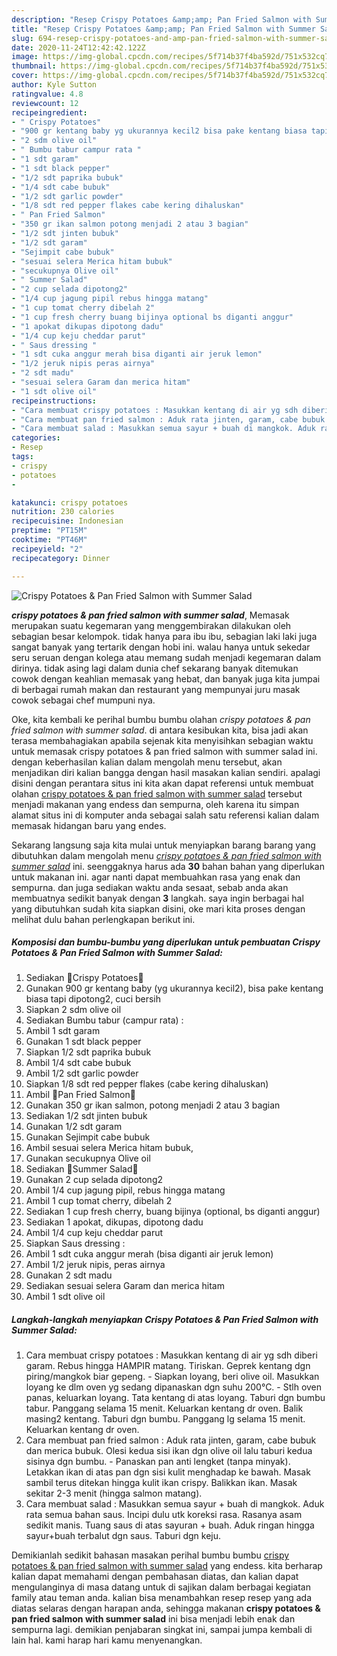 ```yaml
---
description: "Resep Crispy Potatoes &amp;amp; Pan Fried Salmon with Summer Salad yang Bikin Ngiler"
title: "Resep Crispy Potatoes &amp;amp; Pan Fried Salmon with Summer Salad yang Bikin Ngiler"
slug: 694-resep-crispy-potatoes-and-amp-pan-fried-salmon-with-summer-salad-yang-bikin-ngiler
date: 2020-11-24T12:42:42.122Z
image: https://img-global.cpcdn.com/recipes/5f714b37f4ba592d/751x532cq70/crispy-potatoes-pan-fried-salmon-with-summer-salad-foto-resep-utama.jpg
thumbnail: https://img-global.cpcdn.com/recipes/5f714b37f4ba592d/751x532cq70/crispy-potatoes-pan-fried-salmon-with-summer-salad-foto-resep-utama.jpg
cover: https://img-global.cpcdn.com/recipes/5f714b37f4ba592d/751x532cq70/crispy-potatoes-pan-fried-salmon-with-summer-salad-foto-resep-utama.jpg
author: Kyle Sutton
ratingvalue: 4.8
reviewcount: 12
recipeingredient:
- " Crispy Potatoes"
- "900 gr kentang baby yg ukurannya kecil2 bisa pake kentang biasa tapi dipotong2 cuci bersih"
- "2 sdm olive oil"
- " Bumbu tabur campur rata "
- "1 sdt garam"
- "1 sdt black pepper"
- "1/2 sdt paprika bubuk"
- "1/4 sdt cabe bubuk"
- "1/2 sdt garlic powder"
- "1/8 sdt red pepper flakes cabe kering dihaluskan"
- " Pan Fried Salmon"
- "350 gr ikan salmon potong menjadi 2 atau 3 bagian"
- "1/2 sdt jinten bubuk"
- "1/2 sdt garam"
- "Sejimpit cabe bubuk"
- "sesuai selera Merica hitam bubuk"
- "secukupnya Olive oil"
- " Summer Salad"
- "2 cup selada dipotong2"
- "1/4 cup jagung pipil rebus hingga matang"
- "1 cup tomat cherry dibelah 2"
- "1 cup fresh cherry buang bijinya optional bs diganti anggur"
- "1 apokat dikupas dipotong dadu"
- "1/4 cup keju cheddar parut"
- " Saus dressing "
- "1 sdt cuka anggur merah bisa diganti air jeruk lemon"
- "1/2 jeruk nipis peras airnya"
- "2 sdt madu"
- "sesuai selera Garam dan merica hitam"
- "1 sdt olive oil"
recipeinstructions:
- "Cara membuat crispy potatoes : Masukkan kentang di air yg sdh diberi garam. Rebus hingga HAMPIR matang. Tiriskan. Geprek kentang dgn piring/mangkok biar gepeng.  Siapkan loyang, beri olive oil. Masukkan loyang ke dlm oven yg sedang dipanaskan dgn suhu 200°C. Stlh oven panas, keluarkan loyang. Tata kentang di atas loyang. Taburi dgn bumbu tabur. Panggang selama 15 menit. Keluarkan kentang dr oven. Balik masing2 kentang. Taburi dgn bumbu. Panggang lg selama 15 menit. Keluarkan kentang dr oven."
- "Cara membuat pan fried salmon : Aduk rata jinten, garam, cabe bubuk dan merica bubuk. Olesi kedua sisi ikan dgn olive oil lalu taburi kedua sisinya dgn bumbu.  Panaskan pan anti lengket (tanpa minyak). Letakkan ikan di atas pan dgn sisi kulit menghadap ke bawah. Masak sambil terus ditekan hingga kulit ikan crispy. Balikkan ikan. Masak sekitar 2-3 menit (hingga salmon matang)."
- "Cara membuat salad : Masukkan semua sayur + buah di mangkok. Aduk rata semua bahan saus. Incipi dulu utk koreksi rasa. Rasanya asam sedikit manis. Tuang saus di atas sayuran + buah. Aduk ringan hingga sayur+buah terbalut dgn saus. Taburi dgn keju."
categories:
- Resep
tags:
- crispy
- potatoes
- 

katakunci: crispy potatoes  
nutrition: 230 calories
recipecuisine: Indonesian
preptime: "PT15M"
cooktime: "PT46M"
recipeyield: "2"
recipecategory: Dinner

---
```



![Crispy Potatoes &amp; Pan Fried Salmon with Summer Salad](https://img-global.cpcdn.com/recipes/5f714b37f4ba592d/751x532cq70/crispy-potatoes-pan-fried-salmon-with-summer-salad-foto-resep-utama.jpg)

<b><i>crispy potatoes &amp; pan fried salmon with summer salad</i></b>, Memasak merupakan suatu kegemaran yang menggembirakan dilakukan oleh sebagian besar kelompok. tidak hanya para ibu ibu, sebagian laki laki juga sangat banyak yang tertarik dengan hobi ini. walau hanya untuk sekedar seru seruan dengan kolega atau memang sudah menjadi kegemaran dalam dirinya. tidak asing lagi dalam dunia chef sekarang banyak ditemukan cowok dengan keahlian memasak yang hebat, dan banyak juga kita jumpai di berbagai rumah makan dan restaurant yang mempunyai juru masak cowok sebagai chef mumpuni nya.



Oke, kita kembali ke perihal bumbu bumbu olahan <i>crispy potatoes &amp; pan fried salmon with summer salad</i>. di antara kesibukan kita, bisa jadi akan terasa membahagiakan apabila sejenak kita menyisihkan sebagian waktu untuk memasak crispy potatoes &amp; pan fried salmon with summer salad ini. dengan keberhasilan kalian dalam mengolah menu tersebut, akan menjadikan diri kalian bangga dengan hasil masakan kalian sendiri. apalagi disini dengan perantara situs ini kita akan dapat referensi untuk membuat olahan <u>crispy potatoes &amp; pan fried salmon with summer salad</u> tersebut menjadi makanan yang endess dan sempurna, oleh karena itu simpan alamat situs ini di komputer anda sebagai salah satu referensi kalian dalam memasak hidangan baru yang endes.


Sekarang langsung saja kita mulai untuk menyiapkan barang barang yang dibutuhkan dalam mengolah menu <u><i>crispy potatoes &amp; pan fried salmon with summer salad</i></u> ini. seenggaknya harus ada <b>30</b> bahan bahan yang diperlukan untuk makanan ini. agar nanti dapat membuahkan rasa yang enak dan sempurna. dan juga sediakan waktu anda sesaat, sebab anda akan membuatnya sedikit banyak dengan <b>3</b> langkah. saya ingin berbagai hal yang dibutuhkan sudah kita siapkan disini, oke mari kita proses dengan melihat dulu bahan perlengkapan berikut ini.

<!--inarticleads1-->

##### Komposisi dan bumbu-bumbu yang diperlukan untuk pembuatan Crispy Potatoes &amp; Pan Fried Salmon with Summer Salad:

1. Sediakan  💚Crispy Potatoes💚
1. Gunakan 900 gr kentang baby (yg ukurannya kecil2), bisa pake kentang biasa tapi dipotong2, cuci bersih
1. Siapkan 2 sdm olive oil
1. Sediakan  Bumbu tabur (campur rata) :
1. Ambil 1 sdt garam
1. Gunakan 1 sdt black pepper
1. Siapkan 1/2 sdt paprika bubuk
1. Ambil 1/4 sdt cabe bubuk
1. Ambil 1/2 sdt garlic powder
1. Siapkan 1/8 sdt red pepper flakes (cabe kering dihaluskan)
1. Ambil  💚Pan Fried Salmon💚
1. Gunakan 350 gr ikan salmon, potong menjadi 2 atau 3 bagian
1. Sediakan 1/2 sdt jinten bubuk
1. Gunakan 1/2 sdt garam
1. Gunakan Sejimpit cabe bubuk
1. Ambil sesuai selera Merica hitam bubuk,
1. Gunakan secukupnya Olive oil
1. Sediakan  💚Summer Salad💚
1. Gunakan 2 cup selada dipotong2
1. Ambil 1/4 cup jagung pipil, rebus hingga matang
1. Ambil 1 cup tomat cherry, dibelah 2
1. Sediakan 1 cup fresh cherry, buang bijinya (optional, bs diganti anggur)
1. Sediakan 1 apokat, dikupas, dipotong dadu
1. Ambil 1/4 cup keju cheddar parut
1. Siapkan  Saus dressing :
1. Ambil 1 sdt cuka anggur merah (bisa diganti air jeruk lemon)
1. Ambil 1/2 jeruk nipis, peras airnya
1. Gunakan 2 sdt madu
1. Sediakan sesuai selera Garam dan merica hitam
1. Ambil 1 sdt olive oil




<!--inarticleads2-->

##### Langkah-langkah menyiapkan Crispy Potatoes &amp; Pan Fried Salmon with Summer Salad:

1. Cara membuat crispy potatoes : Masukkan kentang di air yg sdh diberi garam. Rebus hingga HAMPIR matang. Tiriskan. Geprek kentang dgn piring/mangkok biar gepeng.  - Siapkan loyang, beri olive oil. Masukkan loyang ke dlm oven yg sedang dipanaskan dgn suhu 200°C. - Stlh oven panas, keluarkan loyang. Tata kentang di atas loyang. Taburi dgn bumbu tabur. Panggang selama 15 menit. Keluarkan kentang dr oven. Balik masing2 kentang. Taburi dgn bumbu. Panggang lg selama 15 menit. Keluarkan kentang dr oven.
1. Cara membuat pan fried salmon : Aduk rata jinten, garam, cabe bubuk dan merica bubuk. Olesi kedua sisi ikan dgn olive oil lalu taburi kedua sisinya dgn bumbu.  - Panaskan pan anti lengket (tanpa minyak). Letakkan ikan di atas pan dgn sisi kulit menghadap ke bawah. Masak sambil terus ditekan hingga kulit ikan crispy. Balikkan ikan. Masak sekitar 2-3 menit (hingga salmon matang).
1. Cara membuat salad : Masukkan semua sayur + buah di mangkok. Aduk rata semua bahan saus. Incipi dulu utk koreksi rasa. Rasanya asam sedikit manis. Tuang saus di atas sayuran + buah. Aduk ringan hingga sayur+buah terbalut dgn saus. Taburi dgn keju.




Demikianlah sedikit bahasan masakan perihal bumbu bumbu <u>crispy potatoes &amp; pan fried salmon with summer salad</u> yang endess. kita berharap kalian dapat memahami dengan pembahasan diatas, dan kalian dapat mengulanginya di masa datang untuk di sajikan dalam berbagai kegiatan family atau teman anda. kalian bisa menambahkan resep resep yang ada diatas selaras dengan harapan anda, sehingga makanan <b>crispy potatoes &amp; pan fried salmon with summer salad</b> ini bisa menjadi lebih enak dan sempurna lagi. demikian penjabaran singkat ini, sampai jumpa kembali di lain hal. kami harap hari kamu menyenangkan.
